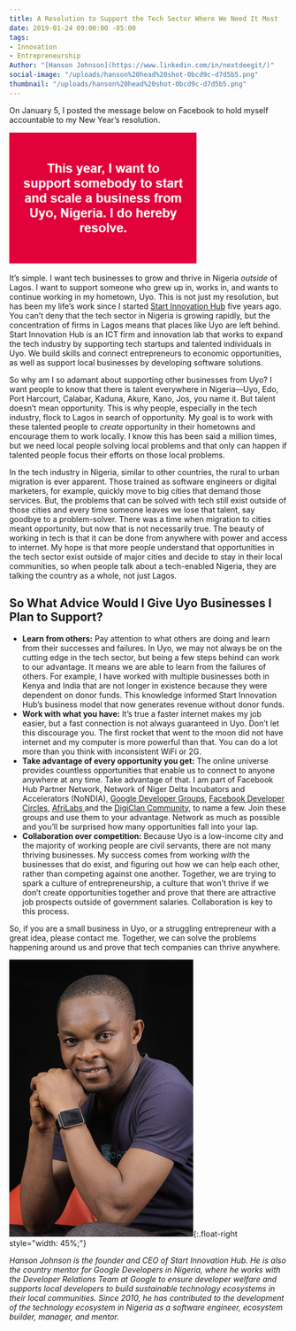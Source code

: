 ```yaml
---
title: A Resolution to Support the Tech Sector Where We Need It Most
date: 2019-01-24 09:00:00 -05:00
tags:
- Innovation
- Entrepreneurship
Author: "[Hanson Johnson](https://www.linkedin.com/in/nextdeegit/)"
social-image: "/uploads/hanson%20head%20shot-0bcd9c-d7d5b5.png"
thumbnail: "/uploads/hanson%20head%20shot-0bcd9c-d7d5b5.png"
---
```


On January 5, I posted the message below on Facebook to hold myself accountable to my New Year’s resolution. 

![hanson blog pic-3811e6.png](/uploads/hanson%20blog%20pic-3811e6.png)

It’s simple. I want tech businesses to grow and thrive in Nigeria *outside* of Lagos. I want to support someone who grew up in, works in, and wants to continue working in my hometown, Uyo. This is not just my resolution, but has been my life’s work since I started [Start Innovation Hub](https://starthub.com.ng/) five years ago. You can’t deny that the tech sector in Nigeria is growing rapidly, but the concentration of firms in Lagos means that places like Uyo are left behind. Start Innovation Hub is an ICT firm and innovation lab that works to expand the tech industry by supporting tech startups and talented individuals in Uyo. We build skills and connect entrepreneurs to economic opportunities, as well as support local businesses by developing software solutions.

<!--more-->

So why am I so adamant about supporting other businesses from Uyo? I want people to know that there is talent everywhere in Nigeria—Uyo, Edo, Port Harcourt, Calabar, Kaduna, Akure, Kano, Jos, you name it. But talent doesn’t mean opportunity. This is why people, especially in the tech industry, flock to Lagos in search of opportunity. My goal is to work with these talented people to *create* opportunity in their hometowns and encourage them to work locally. I know this has been said a million times, but we need local people solving local problems and that only can happen if talented people focus their efforts on those local problems.

In the tech industry in Nigeria, similar to other countries, the rural to urban migration is ever apparent. Those trained as software engineers or digital marketers, for example, quickly move to big cities that demand those services. But, the problems that can be solved with tech still exist outside of those cities and every time someone leaves we lose that talent, say goodbye to a problem-solver. There was a time when migration to cities meant opportunity, but now that is not necessarily true. The beauty of working in tech is that it can be done from anywhere with power and access to internet. My hope is that more people understand that opportunities in the tech sector exist outside of major cities and decide to stay in their local communities, so when people talk about a tech-enabled Nigeria, they are talking the country as a whole, not just Lagos.

## So What Advice Would I Give Uyo Businesses I Plan to Support? 

* **Learn from others:** Pay attention to what others are doing and learn from their successes and failures. In Uyo, we may not always be on the cutting edge in the tech sector, but being a few steps behind can work to our advantage. It means we are able to learn from the failures of others. For example, I have worked with multiple businesses both in Kenya and India that are not longer in existence because they were dependent on donor funds. This knowledge informed Start Innovation Hub’s business model that now generates revenue without donor funds.
* **Work with what you have:** It’s true a faster internet makes my job easier, but a fast connection is not always guaranteed in Uyo. Don’t let this discourage you. The first rocket that went to the moon did not have internet and my computer is more powerful than that. You can do a lot more than you think with inconsistent WiFi or 2G.
* **Take advantage of every opportunity you get:** The online universe provides countless opportunities that enable us to connect to anyone anywhere at any time. Take advantage of that. I am part of Facebook Hub Partner Network, Network of Niger Delta Incubators and Accelerators (NoNDIA), [Google Developer Groups](https://developers.google.com/programs/community/gdg/), [Facebook Developer Circles](https://developers.facebook.com/developercircles), [AfriLabs ](http://www.afrilabs.com/)and the [DigiClan Community](https://digiclanhub.com/), to name a few. Join these groups and use them to your advantage. Network as much as possible and you’ll be surprised how many opportunities fall into your lap.
* **Collaboration over competition:** Because Uyo is a low-income city and the majority of working people are civil servants, there are not many thriving businesses. My success comes from working *with* the businesses that do exist, and figuring out how we can help each other, rather than competing against one another. Together, we are trying to spark a culture of entrepreneurship, a culture that won’t thrive if we don’t create opportunities together and prove that there are attractive job prospects outside of government salaries. Collaboration is key to this process.

So, if you are a small business in Uyo, or a struggling entrepreneur with a great idea, please contact me. Together, we can solve the problems happening around us and prove that tech companies can thrive anywhere.

![hanson head shot-0bcd9c-962d3a.png](/uploads/hanson%20head%20shot-0bcd9c-962d3a.png){:.float-right style="width: 45%;"}

*Hanson Johnson is the founder and CEO of Start Innovation Hub. He is also the country mentor for Google Developers in Nigeria, where he works with the Developer Relations Team at Google to ensure developer welfare and supports local developers to build sustainable technology ecosystems in their local communities. Since 2010, he has contributed to the development of the technology ecosystem in Nigeria as a software engineer, ecosystem builder, manager, and mentor.*